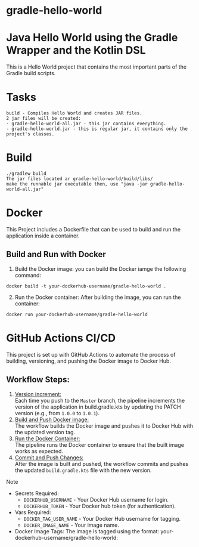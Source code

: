 # gradle-hello-world
# Java Hello World using the Gradle Wrapper and the Kotlin DSL
This is a Hello World project that contains the most important parts of the Gradle build scripts.

# Tasks
```
build - Compiles Hello World and creates JAR files.
2 jar files will be created:
- gradle-hello-world-all.jar - this jar contains everything.
- gradle-hello-world.jar - this is regular jar, it contains only the project's classes.
```

# Build
```
./gradlew build
The jar files located ar gradle-hello-world/build/libs/
make the runnable jar executable then, use "java -jar gradle-hello-world-all.jar"
```

# Docker
This Project includes a Dockerfile that can be used to build and run the application inside a container.
## Build and Run with Docker
1. Build the Docker image:
you can build the Docker iamge the following command:
```
docker build -t your-dockerhub-username/gradle-hello-world .
```
2. Run the Docker container:
After building the image, you can run the container:
```
docker run your-dockerhub-username/gradle-hello-world
```

# GitHub Actions CI/CD
This project is set up with GitHub Actions to automate the process of building, versioning, and pushing the Docker image to Docker Hub.

## Workflow Steps:
1. <ins>Version increment:</ins>\
Each time you push to the `Master` branch, the pipeline increments the version of the application in build.gradle.kts by updating the PATCH version (e.g., from `1.0.0` to `1.0.1`).
2. <ins>Build and Push Docker image:</ins>\
The workflow builds the Docker image and pushes it to Docker Hub with the updated version tag.
3. <ins>Run the Docker Container:</ins>\
The pipeline runs the Docker container to ensure that the built image works as expected.
4. <ins>Commit and Push Changes:</ins>\
After the image is built and pushed, the workflow commits and pushes the updated `build.gradle.kts` file with the new version.

> [!NOTE]
> - Secrets Required:
>	- `DOCKERHUB_USERNAME` - Your Docker Hub username for login.
>	- `DOCKERHUB_TOKEN` - Your Docker hub token (for authentication).
> - Vars Required:
>	- `DOCKER_TAG_USER_NAME` - Your Docker Hub username for tagging.
>	- `DOCKER_IMAGE_NAME` - Your image name.
> - Docker Image Tags: The image is tagged using the format: your-dockerhub-username/gradle-hello-world: <new-version>
